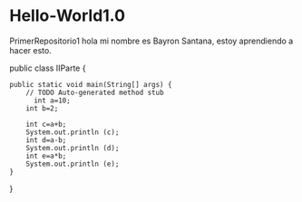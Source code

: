 # Hello-World1.0
PrimerRepositorio1
hola mi nombre es Bayron Santana, estoy aprendiendo a hacer esto.

public class IIParte {


	public static void main(String[] args) {
		// TODO Auto-generated method stub
		  int a=10;
        int b=2;
        
        int c=a+b;
        System.out.println (c);
        int d=a-b;
        System.out.println (d);
        int e=a*b;
        System.out.println (e);
	} 
		

}

